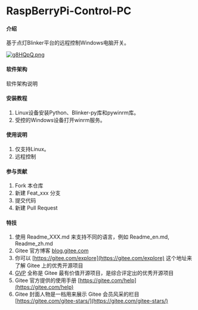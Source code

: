 # RaspBerryPi-Control-PC

#### 介绍
基于点灯Blinker平台的远程控制Windows电脑开关。

[![g8HQpQ.png](https://z3.ax1x.com/2021/05/08/g8HQpQ.png)](https://imgtu.com/i/g8HQpQ)



#### 软件架构
软件架构说明


#### 安装教程

1.  Linux设备安装Python、Blinker-py库和pywinrm库。
2.  受控的Windows设备打开winrm服务。

#### 使用说明

1.  仅支持Linux。
2.  远程控制

#### 参与贡献

1.  Fork 本仓库
2.  新建 Feat_xxx 分支
3.  提交代码
4.  新建 Pull Request


#### 特技

1.  使用 Readme\_XXX.md 来支持不同的语言，例如 Readme\_en.md, Readme\_zh.md
2.  Gitee 官方博客 [blog.gitee.com](https://blog.gitee.com)
3.  你可以 [https://gitee.com/explore](https://gitee.com/explore) 这个地址来了解 Gitee 上的优秀开源项目
4.  [GVP](https://gitee.com/gvp) 全称是 Gitee 最有价值开源项目，是综合评定出的优秀开源项目
5.  Gitee 官方提供的使用手册 [https://gitee.com/help](https://gitee.com/help)
6.  Gitee 封面人物是一档用来展示 Gitee 会员风采的栏目 [https://gitee.com/gitee-stars/](https://gitee.com/gitee-stars/)
